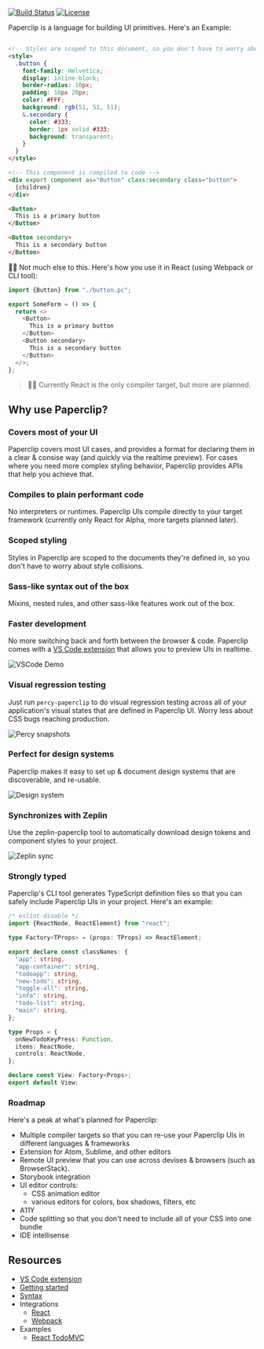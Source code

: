<div>
  <a href="https://circleci.com/gh/crcn/paperclip/tree/master"><img src="https://img.shields.io/circleci/project/github/crcn/paperclip/master.svg?sanitize=true" alt="Build Status"></a>
  <a href="https://github.com/crcn/paperclip/blob/master/MIT-LICENSE.txt"><img src="https://img.shields.io/github/license/crcn/paperclip" alt="License"></a>
</div>


Paperclip is a language for building UI primitives. Here's an Example:

```html

<!-- Styles are scoped to this document, so you don't have to worry about them leaking out  -->
<style> 
  .button {
    font-family: Helvetica;
    display: inline-block;
    border-radius: 10px;
    padding: 10px 20px;
    color: #FFF;
    background: rgb(51, 51, 51);
    &.secondary {
      color: #333;
      border: 1px solid #333;
      background: transparent;
    }
  }
</style>

<!-- This component is compiled to code -->
<div export component as="Button" class:secondary class="button">
  {children}
</div>

<Button>
  This is a primary button
</Button>

<Button secondary>
  This is a secondary button
</Button>
```

☝🏻 Not much else to this. Here's how you use it in React (using Webpack or CLI tool):

```typescript
import {Button} from "./button.pc";

export SomeForm = () => {
  return <>
    <Button>
      This is a primary button
    </Button>
    <Button secondary>
      This is a secondary button
    </Button>
  </>;
};
```

> ☝🏻 Currently React is the only compiler target, but more are planned. 

## Why use Paperclip?


### Covers most of your UI

Paperclip covers most UI cases, and provides a format for declaring them in a clear & consise way (and quickly via the realtime preview). For cases where you need more complex styling behavior, Paperclip provides APIs that help you achieve that. 

### Compiles to plain performant code

No interpreters or runtimes. Paperclip UIs compile directly to your target framework (currently only React for Alpha, more targets planned later). 

### Scoped styling

Styles in Paperclip are scoped to the documents they're defined in, so you don't have to worry about style collisions. 

### Sass-like syntax out of the box

Mixins, nested rules, and other sass-like features work out of the box. 

### Faster development

No more switching back and forth between the browser & code. Paperclip comes with a [VS Code extension](https://marketplace.visualstudio.com/items?itemName=crcn.paperclip-vscode-extension)  that allows you to preview UIs in realtime. 

<!-- ![VSCode Demo](https://user-images.githubusercontent.com/757408/75412579-f0965200-58f0-11ea-8043-76a0b0ec1a08.gif) -->

![VSCode Demo](./assets/button-demo.gif)


### Visual regression testing

Just run `percy-paperclip` to do visual regression testing across all of your application's visual states that are defined in Paperclip UI. Worry less about CSS bugs reaching production.

![Percy snapshots](./assets/snapshot.gif)


### Perfect for design systems

Paperclip makes it easy to set up & document design systems that are discoverable, and re-usable. 

![Design system](./assets/design-system.gif)

### Synchronizes with Zeplin

Use the zeplin-paperclip tool to automatically download design tokens and component styles to your project. 

![Zeplin sync](./assets/design-system-pull.gif)

### Strongly typed

Paperclip's CLI tool generates TypeScript definition files so that you can safely include Paperclip UIs in your project. Here's an example:

```typescript
/* eslint-disable */
import {ReactNode, ReactElement} from "react";

type Factory<TProps> = (props: TProps) => ReactElement;

export declare const classNames: {
  "app": string,
  "app-container": string,
  "todoapp": string,
  "new-todo": string,
  "toggle-all": string,
  "info": string,
  "todo-list": string,
  "main": string,
};

type Props = {
  onNewTodoKeyPress: Function,
  items: ReactNode,
  controls: ReactNode,
};

declare const View: Factory<Props>;
export default View;
```

### Roadmap

Here's a peak at what's planned for Paperclip:

- Multiple compiler targets so that you can re-use your Paperclip UIs in different languages & frameworks
- Extension for Atom, Sublime, and other editors
- Remote UI preview that you can use across devises & browsers (such as BrowserStack).
- Storybook integration
- UI editor controls:
  - CSS animation editor
  - various editors for colors, box shadows, filters, etc
- A11Y
- Code splitting so that you don't need to include all of your CSS into one bundle
- IDE intellisense

## Resources

- [VS Code extension](https://marketplace.visualstudio.com/items?itemName=crcn.paperclip-vscode-extension)
- [Getting started](./documentation/Getting%20Started)
- [Syntax](./documentation/Syntax)
- Integrations
  - [React](./packages/paperclip-compiler-react)
  - [Webpack](./packages/paperclip-loader)
- Examples
  - [React TodoMVC](./examples/react-todomvc)
